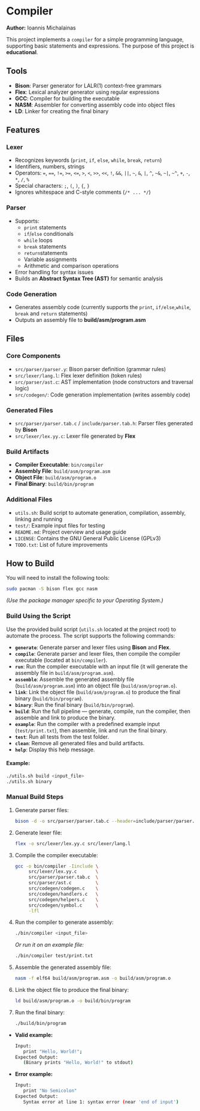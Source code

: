 # Compiler

**Author:** Ioannis Michalainas

This project implements a `compiler` for a simple programming language, supporting basic statements and expressions. The purpose of this project is **educational**.

## Tools

- **Bison**: Parser generator for LALR(1) context-free grammars  
- **Flex**: Lexical analyzer generator using regular expressions  
- **GCC**: Compiler for building the executable  
- **NASM**: Assembler for converting assembly code into object files  
- **LD**: Linker for creating the final binary  

## Features

### Lexer
- Recognizes keywords (`print`, `if`, `else`, `while`, `break`, `return`)
- Identifiers, numbers, strings
- Operators: `=`, `==`, `!=`, `>=`, `<=`, `>`, `<`, `>>`, `<<`, `!`, `&&`, `||`, `~`, `&`, `|`, `^`, `~&`, `~|`, `~^`, `+`, `-`, `*`, `/`, `%`
- Special characters: `;`, `(`, `)`, `{`, `}`
- Ignores whitespace and C-style comments (`/* ... */`)

### Parser
- Supports:
   - `print` statements
   - `if`/`else` conditionals
   - `while` loops
   - `break` statements
   - `return`statements
   - Variable assignments
   - Arithmetic and comparison operations
- Error handling for syntax issues
- Builds an **Abstract Syntax Tree (AST)** for semantic analysis

### Code Generation
- Generates assembly code (currently supports the `print`, `if/else`,`while`, `break` and `return` statements)
- Outputs an assembly file to **build/asm/program.asm**

## Files

### Core Components
- `src/parser/parser.y`: Bison parser definition (grammar rules)
- `src/lexer/lang.l`: Flex lexer definition (token rules)
- `src/parser/ast.c`: AST implementation (node constructors and traversal logic)
- `src/codegen/`: Code generation implementation (writes assembly code)

### Generated Files
- `src/parser/parser.tab.c` / `include/parser.tab.h`: Parser files generated by **Bison**
- `src/lexer/lex.yy.c`: Lexer file generated by **Flex**

### Build Artifacts
- **Compiler Executable**: `bin/compiler`
- **Assembly File**: `build/asm/program.asm`
- **Object File**: `build/asm/program.o`
- **Final Binary**: `build/bin/program`

### Additional Files
- `utils.sh`: Build script to automate generation, compilation, assembly, linking and running
- `test/`: Example input files for testing
- `README.md`: Project overview and usage guide
- `LICENSE`: Contains the GNU General Public License (GPLv3)
- `TODO.txt`: List of future improvements

## How to Build

You will need to install the following tools:
```bash
sudo pacman -S bison flex gcc nasm
```
*(Use the package manager specific to your Operating System.)*

### Build Using the Script

Use the provided build script (`utils.sh` located at the project root) to automate the process. The script supports the following commands:

- **`generate`**: Generate parser and lexer files using **Bison** and **Flex**.
- **`compile`**: Generate parser and lexer files, then compile the compiler executable (located at `bin/compiler`).
- **`run`**: Run the compiler executable with an input file (it will generate the assembly file in `build/asm/program.asm`).
- **`assemble`**: Assemble the generated assembly file (`build/asm/program.asm`) into an object file (`build/asm/program.o`).
- **`link`**: Link the object file (`build/asm/program.o`) to produce the final binary (`build/bin/program`).
- **`binary`**: Run the final binary (`build/bin/program`).
- **`build`**: Run the full pipeline — generate, compile, run the compiler, then assemble and link to produce the binary.
- **`example`**: Run the compiler with a predefined example input (`test/print.txt`), then assemble, link and run the final binary.
- **`test`**: Run all tests from the test folder.
- **`clean`**: Remove all generated files and build artifacts.
- **`help`**: Display this help message.

#### Example:
```bash
./utils.sh build <input_file>
./utils.sh binary
```

### Manual Build Steps

1. Generate parser files:
   ```bash
   bison -d -o src/parser/parser.tab.c --header=include/parser/parser.tab.h src/parser/parser.y
   ```
2. Generate lexer file:
   ```bash
   flex -o src/lexer/lex.yy.c src/lexer/lang.l
   ```
3. Compile the compiler executable:
   ```bash
   gcc -o bin/compiler -Iinclude \
        src/lexer/lex.yy.c       \
        src/parser/parser.tab.c  \
        src/parser/ast.c         \
        src/codegen/codegen.c    \
        src/codegen/handlers.c   \
        src/codegen/helpers.c    \
        src/codegen/symbol.c     \
        -lfl
   ```
4. Run the compiler to generate assembly:
   ```bash
   ./bin/compiler <input_file>
   ```
   *Or run it on an example file:*
   ```bash
   ./bin/compiler test/print.txt
   ```
5. Assemble the generated assembly file:
   ```bash
   nasm -f elf64 build/asm/program.asm -o build/asm/program.o
   ```
6. Link the object file to produce the final binary:
   ```bash
   ld build/asm/program.o -o build/bin/program
   ```
7. Run the final binary:
   ```bash
   ./build/bin/program
   ```

- **Valid example:**
   ```bash
   Input:
      print "Hello, World!";
   Expected Output:
      (Binary prints "Hello, World!" to stdout)
   ```

- **Error example:**
   ```bash
   Input:
      print "No Semicolon"
   Expected Output:
      Syntax error at line 1: syntax error (near 'end of input')
   ```